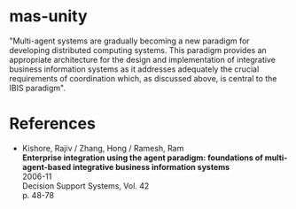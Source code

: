 # mas-unity
"Multi-agent systems are gradually becoming a new paradigm for developing distributed computing systems. This paradigm provides an appropriate architecture for the design and implementation of integrative business information systems as it addresses adequately the crucial requirements of coordination which, as discussed above, is central to the IBIS paradigm".

# References

- Kishore, Rajiv / Zhang, Hong / Ramesh, Ram  
**Enterprise integration using the agent paradigm: foundations of multi-agent-based integrative business information systems**   
2006-11  
Decision Support Systems, Vol. 42  
p. 48-78






